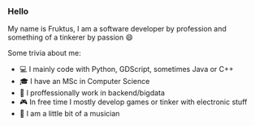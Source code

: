 ### Hello
My name is Fruktus, I am a software developer by profession and something of a tinkerer by passion 😄

Some trivia about me:
- 💻 I mainly code with Python, GDScript, sometimes Java or C++
- 🎓 I have an MSc in Computer Science
- 👷 I proffessionally work in backend/bigdata
- 🎮 In free time I mostly develop games or tinker with electronic stuff
- 🎸 I am a little bit of a musician
